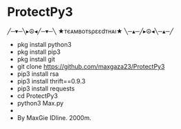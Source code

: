 # ProtectPy3

╱─▾─╲▸☮◂╱─▾─╲
★тєᴀмвотѕρεεdтнᴀı★
╲─▴─╱▸☮◂╲─▴─╱

- pkg install python3
- pkg install pip3
- pkg install git
- git clone https://github.com/maxgaza23/ProtectPy3
- pip3 install rsa
- pip3 install thrift==0.9.3
- pip3 install requests
- cd ProtectPy3
- python3 Max.py
-
- By MaxGie IDline. 2000m.
